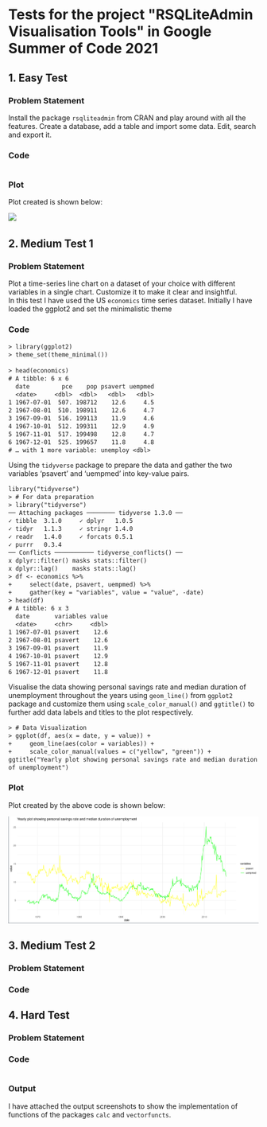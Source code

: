 # Tests for the project "RSQLiteAdmin Visualisation Tools" in Google Summer of Code 2021

## 1. Easy Test

### Problem Statement

Install the package `rsqliteadmin` from CRAN and play around with all the features. Create a database, add a table and import some data. Edit, search and export it.



### Code

```

```
### Plot

Plot created is shown below:

![](Easy_Test/output.png)

## 2. Medium Test 1

### Problem Statement

Plot a time-series line chart on a dataset of your choice with different variables in a single chart. Customize it to make it clear and insightful.
<br />
In this test I have used the US `economics` time series dataset. Initially I have loaded the ggplot2 and set the minimalistic theme
### Code

```
> library(ggplot2)
> theme_set(theme_minimal())

> head(economics)
# A tibble: 6 x 6
  date         pce    pop psavert uempmed
  <date>     <dbl>  <dbl>   <dbl>   <dbl>
1 1967-07-01  507. 198712    12.6     4.5
2 1967-08-01  510. 198911    12.6     4.7
3 1967-09-01  516. 199113    11.9     4.6
4 1967-10-01  512. 199311    12.9     4.9
5 1967-11-01  517. 199498    12.8     4.7
6 1967-12-01  525. 199657    11.8     4.8
# … with 1 more variable: unemploy <dbl>
```
Using the `tidyverse` package to prepare the data and gather the two variables ‘psavert’ and ‘uempmed’ into key-value pairs.

```
library("tidyverse")
> # For data preparation
> library("tidyverse")
── Attaching packages ──────── tidyverse 1.3.0 ──
✓ tibble  3.1.0     ✓ dplyr   1.0.5
✓ tidyr   1.1.3     ✓ stringr 1.4.0
✓ readr   1.4.0     ✓ forcats 0.5.1
✓ purrr   0.3.4     
── Conflicts ─────────── tidyverse_conflicts() ──
x dplyr::filter() masks stats::filter()
x dplyr::lag()    masks stats::lag()
> df <- economics %>%
+     select(date, psavert, uempmed) %>%
+     gather(key = "variables", value = "value", -date)
> head(df)
# A tibble: 6 x 3
  date       variables value
  <date>     <chr>     <dbl>
1 1967-07-01 psavert    12.6
2 1967-08-01 psavert    12.6
3 1967-09-01 psavert    11.9
4 1967-10-01 psavert    12.9
5 1967-11-01 psavert    12.8
6 1967-12-01 psavert    11.8
```
Visualise the data showing personal savings rate and median duration of unemployment throughout the years using `geom_line()` from `ggplot2` package and customize them using `scale_color_manual()` and `ggtitle()` to further add data labels and titles to the plot respectively.

```
> # Data Visualization
> ggplot(df, aes(x = date, y = value)) + 
+     geom_line(aes(color = variables)) + 
+     scale_color_manual(values = c("yellow", "green")) + ggtitle("Yearly plot showing personal savings rate and median duration of unemployment") 
```

### Plot

Plot created by the above code is shown below:

![](Medium_Test_1/output.png)

## 3. Medium Test 2
### Problem Statement



### Code
## 4. Hard Test

### Problem Statement



### Code
```
```
### Output

I have attached the output screenshots to show the implementation of functions of the packages `calc` and `vectorfuncts`.

![]()

